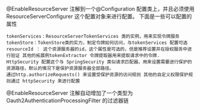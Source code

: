 @EnableResourceServer 注解到一个@Configuration 配置类上，并且必须使用 ResourceServerConfigurer 这个配置对象来进行配置。 下面是一些可以配置的属性

```text
tokenServices：ResourceServerTokenServices 类的实例，用来实现令牌服务 
tokenStore：TokenStore类的实力，制定令牌如何访问，与tokenServices 配置可选
resourceId ： 这个资源服务器的id，这个属性是可选的，但是推荐设置并在授权服务中进行验证 其他的拓展例tokenExtractor 令牌提取器用来提取请求中的令牌.
HttpSecurity 配置这个与 SpringSecurity 类似请求匹配器，用来设置需要进行保护的资源路径，默认的情况下是保护资源服务器全部路径。 
通过http.authorizeRequests() 来设置受保护资源的访问规则 其他的自定义权限保护规则通过 httpSecurity 来进行配置
```

@EnableResourceServer 注解自动增加了一个类型为Oauth2AuthenticationProcessingFilter 的过滤器链
